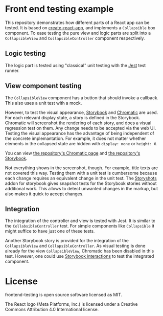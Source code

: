 # Front end testing example

This repository demonstrates how different parts of a React app can be tested.
It is based on [create-react-app],
and implements a `Collapsible` box component.
To ease testing the pure view and logic parts are split
into a `CollapsibleView` and `CollapsibleController` component respectively.

## Logic testing

The logic part is tested using "classical" unit testing
with the [Jest] test runner.

## View component testing

The `CollapsibleView` component has a button that should invoke a callback.
This also uses a unit test with a mock.

However,
to test the visual appearance,
[Storybook] and [Chromatic] are used.
For each relevant display state,
a story is defined in the Storybook.
Chromatic will screenshot the rendering of each story,
and does a visual regression test on them.
Any change needs to be accepted via the web UI.
Testing the visual appearance has the advantage
of being independent of the concrete implemantation.
For example,
it does not matter
whether elements in the collapsed state are hidden
with `display: none` or `height: 0`.

You can view
[the repository's Chromatic page](https://chromatic.com/library?appId=61f3c3b7fdae5e003ab73c69&branch=main)
and [the repository's Storybook](https://main--61f3c3b7fdae5e003ab73c69.chromatic.com/).

Not everything shows in the screenshot, though.
For example,
title texts are not covered this way.
Testing them with a unit test is cumbersome
because each change requires an equivalent change in the unit test.
The [Storyshots] addon for storybook gives snapshot tests for the Storybook stories
without additional work.
This allows to detect unwanted changes in the markup,
but also makes it quick to accept changes.

## Integration

The integration of the controller and view is tested with Jest.
It is similar to the `CollabsibleController` test.
For simple components like `Collapsible` it might suffice
to have just one of these tests.

Another Storybook story is provided for the integration
of the `CollapsibleView` and `CollapsibleController`.
As visual testing is done already for the view `CollapsibleView`,
Chromatic has been disabled in this test.
However,
one could use [Storybook interactions]
to test the integrated component.

# License

frontend-testing is open source software licensed as MIT.

The React logo (Meta Platforms, Inc.) is licensed under a Creative Commons Attribution 4.0 International license.

[chromatic]: https://www.chromatic.com/
[create-react-app]: https://create-react-app.dev/
[jest]: https://jestjs.io/
[storybook]: https://storybook.js.org/
[storybook interactions]: https://storybook.js.org/docs/react/essentials/interactions
[storyshots]: https://www.npmjs.com/package/@storybook/addon-storyshots
